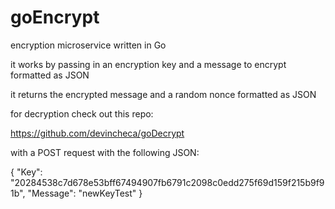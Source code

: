 # goEncrypt
encryption microservice written in Go

it works by passing in an encryption key and a message to encrypt formatted as JSON

it returns the encrypted message and a random nonce formatted as JSON

for decryption check out this repo:

https://github.com/devincheca/goDecrypt

with a POST request with the following JSON:

{
	"Key": "20284538c7d678e53bff67494907fb6791c2098c0edd275f69d159f215b9f91b",
	"Message": "newKeyTest"
}
